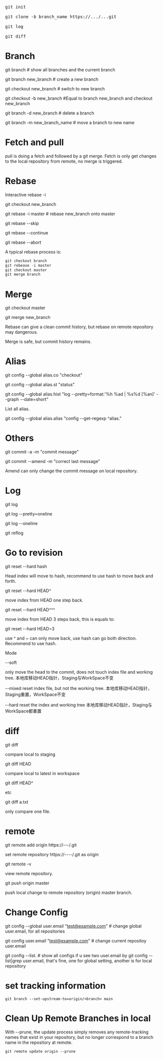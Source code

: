 
<pre>
git init

git clone -b branch_name https://.../...git
  
git log

git diff
</pre>


# Branch
git branch      # show all branches and the current branch

git branch new_branch         # create a new branch

git checkout new_branch        # switch to new branch

git checkout -b new_branch       #Equal to branch new_branch and checkout new_branch

git branch -d new_branch       # delete a branch

git branch -m new_branch_name    # move a branch to new name



# Fetch and pull
pull is doing a fetch and followed by a git merge. 
Fetch is only get changes to the local repository from remote, no merge is triggered.


# Rebase
Interactive rebase -i

git checkout new_branch

git rebase -i master        # rebase new_branch onto master

git rebase --skip

git rebase --continue

git rebase --abort


A typical rebase process is:
```python
git checkout branch
git rebease -i master
git checkout master
git merge branch
```



# Merge

git checkout master

git merge new_branch     


Rebase can give a clean commit history, but rebase on remote repository may dangerous.

Merge is safe, but commit history remains.



# Alias
git config --global alias.co "checkout"

git config --global alias.st "status"

git config --global alias.hist "log --pretty=format:'%h %ad | %s%d [%an]' --graph --date=short"


List all alias.

git config --global alias.alias "config --get-regexp ^alias\."


# Others
git commit -a -m "commit message" 

git commit --amend -m "correct last message"

Amend can only change the commit message on local repository. 

# Log
git log

git log --pretty=oneline

git log --oneline

git reflog


# Go to revision
git reset --hard hash
  
  Head index will move to hash, recommend to use hash to move back and forth.

git reset --hard HEAD^

move index from HEAD one step back.

git reset --hard HEAD^^^

move index from HEAD 3 steps back, this is equals to:

git reset --hard HEAD~3

use ^ and ~ can only move back, use hash can go both direction. Recommend to use hash.


Mode

--soft

only move the head to the commit, does not touch index file and working tree. 本地库移动HEAD指针，Staging与WorkSpace不变

--mixed
reset index file, but not the working tree. 本地库移动HEAD指针，Staging重置，WorkSpace不变

--hard
reset the index and working tree 本地库移动HEAD指针，Staging与WorkSpace都重置


# diff
git diff

compare local to staging

git diff HEAD

compare local to latest in workspace

git diff HEAD^

etc

git diff a.txt

only compare one file.

# remote

git remote add origin https://---/.git 

set remote repository https://----/.git as origin

git remote -v

view remote repository.

git push origin master

push local change to remote repository (origin) master branch.

# Change Config

git config --global user.email "test@example.com" # change global user.email, for all repositories

git config user.email "test@example.com"  # change current repositoy user.email

git config --list. # show all configs
if u see two user.email by git config --list|grep user.email, that's fine, one for global setting, another is for local repository


# set tracking information 
    git branch --set-upstream-to=origin/<branch> main

# Clean Up Remote Branches in local
With --prune, the update process simply removes any remote-tracking names that exist in your repository, but no longer correspond to a branch name in the repository at remote.

    git remote update origin --prune

